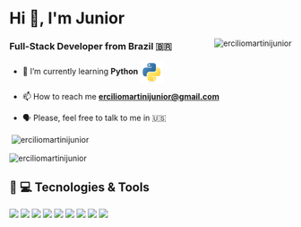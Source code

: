 <h1>Hi 👋, I'm Junior</h1>

<p><img align="right" src="https://github-readme-stats.vercel.app/api/top-langs?username=erciliomartinijunior&show_icons=true&bg_color=ffffff&locale=en&layout=compact" alt="erciliomartinijunior" /></p>

<h3>Full-Stack Developer from Brazil 🇧🇷</h3>

- 🌱 I’m currently learning **Python** <img align="center" src="https://raw.githubusercontent.com/devicons/devicon/master/icons/python/python-original.svg" alt="python" width="40" height="40"/>
- 📫 How to reach me **erciliomartinijunior@gmail.com**

- 🗣️ Please, feel free to talk to me in 🇺🇸 



<p>&nbsp;<img align="center" src="https://github-readme-stats.vercel.app/api?username=erciliomartinijunior&show_icons=true&bg_color=ffffff&locale=en" alt="erciliomartinijunior" /></p>

<p><img align="center" src="https://github-readme-streak-stats.herokuapp.com/?user=erciliomartinijunior&" alt="erciliomartinijunior" /></p>

<h2>🚀 💻 Tecnologies & Tools</h2>
<p float:"left">
<img src="https://img.shields.io/badge/Python-3776AB?style=for-the-badge&logo=python&logoColor=white"/>
<img src="https://img.shields.io/badge/Node.js-43853D?style=for-the-badge&logo=node.js&logoColor=white"/>
<img src="https://img.shields.io/badge/JavaScript-F7DF1E?style=for-the-badge&logo=javascript&logoColor=black"/>
<img src="https://img.shields.io/badge/HTML5-E34F26?style=for-the-badge&logo=html5&logoColor=white"/>
<img src="https://img.shields.io/badge/CSS3-1572B6?style=for-the-badge&logo=css3&logoColor=white"/>
<img src="https://img.shields.io/badge/GIT-E44C30?style=for-the-badge&logo=git&logoColor=white"/>
<img src="https://img.shields.io/badge/GitHub-100000?style=for-the-badge&logo=github&logoColor=white"/>
<img src="https://img.shields.io/badge/Visual_Studio_Code-0078D4?style=for-the-badge&logo=visual%20studio%20code&logoColor=white"/>
<img src="https://img.shields.io/badge/PyCharm-000000.svg?&style=for-the-badge&logo=PyCharm&logoColor=white"/>
</p>
